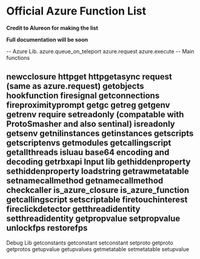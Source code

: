 # Official Azure Function List


**Credit to Alureon for making the list**

**Full documentation will be soon**




-- Azure Lib.
azure.queue_on_teleport
azure.request
azure.execute
-- Main functions

newcclosure
httpget
httpgetasync
request (same as azure.request)
getobjects
hookfunction
firesignal
getconnections
fireproximityprompt
getgc
getreg
getgenv
getrenv
require
setreadonly (compatable with ProtoSmasher and also sentinal)
isreadonly
getsenv
getnilinstances
getinstances
getscripts
getscriptenvs
getmodules
getcallingscript
getallthreads
isluau
base64 encoding and decoding
getrbxapi
Input lib
gethiddenproperty
sethiddenproperty
loadstring
getrawmetatable
setnamecallmethod
getnamecallmethod
checkcaller
is_azure_closure
is_azure_function
getcallingscript
setscriptable
firetouchinterest
fireclickdetector
getthreadidentity
setthreadidentity
getpropvalue
setpropvalue
unlockfps
restorefps
---

Debug Lib
getconstants
getconstant
setconstant
setproto
getproto
getprotos
getupvalue
getupvalues
getmetatable
setmetatable
setupvalue


